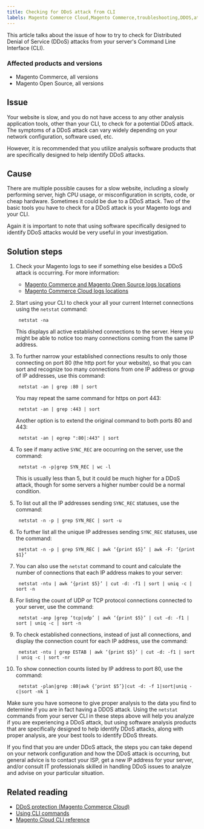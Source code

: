 ```yaml
---
title: Checking for DDoS attack from CLI
labels: Magento Commerce Cloud,Magento Commerce,troubleshooting,DDOS,attack,netstat,grep
---
```


This article talks about the issue of how to try to check for Distributed Denial of Service (DDoS) attacks from your server's Command Line Interface (CLI).

### Affected products and versions

* Magento Commerce, all versions
* Magento Open Source, all versions

## Issue

Your website is slow, and you do not have access to any other analysis application tools, other than your CLI, to check for a potential DDoS attack.  The symptoms of a DDoS attack can vary widely depending on your network configuration, software used, etc.

However, it is recommended that you utilize analysis software products that are specifically designed to help identify DDoS attacks.

## Cause

There are multiple possible causes for a slow website, including a slowly performing server, high CPU usage, or misconfiguration in scripts, code, or cheap hardware. Sometimes it could be due to a DDoS attack. Two of the basic tools you have to check for a DDoS attack is your Magento logs and your CLI.

Again it is important to note that using software specifically designed to identify DDoS attacks would be very useful in your investigation.

## Solution steps

1. Check your Magento logs to see if something else besides a DDoS attack is occurring. For more information:
    
    * [Magento Commerce and Magento Open Source logs locations](https://devdocs.magento.com/guides/v2.3/config-guide/cli/logging.html)
    * [Magento Commerce Cloud logs locations](https://devdocs.magento.com/guides/v2.3/cloud/trouble/environments-logs.html)
    
    
    
1. Start using your CLI to check your all your current Internet connections using the `` netstat `` command:
    
        netstat -na
    
    This displays all active established connections to the server. Here you might be able to notice too many connections coming from the same IP address.
1. To further narrow your established connections results to only those connecting on port 80 (the http port for your website), so that you can sort and recognize too many connections from one IP address or group of IP addresses, use this command:
    
    
    
        netstat -an | grep :80 | sort
    
    
    
    You may repeat the same command for https on port 443:
    
    
    
        netstat -an | grep :443 | sort
    
    
    
    Another option is to extend the original command to both ports 80 and 443:
    
    
    
        netstat -an | egrep ":80|:443" | sort
    
    
1. To see if many active `` SYNC_REC `` are occurring on the server, use the command:
    
        netstat -n -p|grep SYN_REC | wc -l
    
    This is usually less than 5, but it could be much higher for a DDoS attack, though for some servers a higher number could be a normal condition.
1. To list out all the IP addresses sending `` SYNC_REC `` statuses, use the command:
    
    
    
        netstat -n -p | grep SYN_REC | sort -u
    
    
1. To further list all the unique IP addresses sending `` SYNC_REC `` statuses, use the command:
    
        netstat -n -p | grep SYN_REC | awk ‘{print $5}’ | awk -F: ‘{print $1}’
    
    
1. You can also use the `` netstat `` command to count and calculate the number of connections that each IP address makes to your server:
    
        netstat -ntu | awk ‘{print $5}’ | cut -d: -f1 | sort | uniq -c | sort -n
    
    
1. For listing the count of UDP or TCP protocol connections connected to your server, use the command:
    
        netstat -anp |grep ‘tcp|udp’ | awk ‘{print $5}’ | cut -d: -f1 | sort | uniq -c | sort -n
    
    
1. To check established connections, instead of just all connections, and display the connection count for each IP address, use the command:
    
        netstat -ntu | grep ESTAB | awk ‘{print $5}’ | cut -d: -f1 | sort | uniq -c | sort -nr
    
    
1. To show connection counts listed by IP address to port 80, use the command:
    
        netstat -plan|grep :80|awk {‘print $5’}|cut -d: -f 1|sort|uniq -c|sort -nk 1
    
    

 

Make sure you have someone to give proper analysis to the data you find to determine if you are in fact having a DDOS attack. Using the `` netstat `` commands from your server CLI in these steps above will help you analyze if you are experiencing a DDoS attack, but using software analysis products that are specifically designed to help identify DDoS attacks, along with proper analysis, are your best tools to identify DDoS threats.

If you find that you are under DDoS attack, the steps you can take depend on your network configuration and how the DDoS attack is occurring, but general advice is to contact your ISP,  get a new IP address for your server, and/or consult IT professionals skilled in handling DDoS issues to analyze and advise on your particular situation. 

 

## Related reading

* [DDoS protection (Magento Commerce Cloud)](https://devdocs.magento.com/guides/v2.3/cloud/cdn/cloud-fastly.html#ddos-protection)
* [Using CLI commands](https://devdocs.magento.com/guides/v2.3/config-guide/deployment/pipeline/example/cli.html)
* [Magento Cloud CLI reference](https://devdocs.magento.com/guides/v2.3/cloud/reference/cli-ref-topic.html)